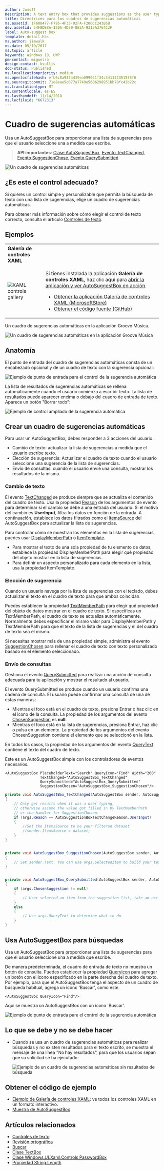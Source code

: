 ```yaml
---
author: Jwmsft
Description: A text entry box that provides suggestions as the user types.
title: Directrices para los cuadros de sugerencias automáticas
ms.assetid: 1F608477-F795-4F33-92FA-F200CC243B6B
dev.assetid: 54F8DB8A-120A-4D79-8B5A-9315A3764C2F
label: Auto-suggest box
template: detail.hbs
ms.author: jimwalk
ms.date: 05/19/2017
ms.topic: article
keywords: Windows 10, UWP
pm-contact: miguelrb
design-contact: ksulliv
doc-status: Published
ms.localizationpriority: medium
ms.openlocfilehash: efb6c8a9324419ea099041f34c341152351575f6
ms.sourcegitcommit: 71e8eae5c077a7740e5606298951bb78fc42b22c
ms.translationtype: MT
ms.contentlocale: es-ES
ms.lasthandoff: 11/14/2018
ms.locfileid: "6672313"
---
```

# <a name="auto-suggest-box"></a>Cuadro de sugerencias automáticas

Usa un AutoSuggestBox para proporcionar una lista de sugerencias para que el usuario seleccione una a medida que escribe.

> **API importantes**: [Clase AutoSuggestBox](https://msdn.microsoft.com/library/windows/apps/xaml/windows.ui.xaml.controls.autosuggestbox.aspx), [Evento TextChanged](https://msdn.microsoft.com/library/windows/apps/xaml/windows.ui.xaml.controls.autosuggestbox.textchanged.aspx), [Evento SuggestionChose](https://msdn.microsoft.com/library/windows/apps/xaml/windows.ui.xaml.controls.autosuggestbox.suggestionchosen.aspx), [Evento QuerySubmitted](https://msdn.microsoft.com/library/windows/apps/xaml/windows.ui.xaml.controls.autosuggestbox.querysubmitted.aspx)

![Un cuadro de sugerencias automáticas](images/controls/auto-suggest-box-open.png)

## <a name="is-this-the-right-control"></a>¿Es este el control adecuado?

Si quieres un control simple y personalizable que permita la búsqueda de texto con una lista de sugerencias, elige un cuadro de sugerencias automáticas.

Para obtener más información sobre cómo elegir el control de texto correcto, consulta el artículo [Controles de texto](text-controls.md).

## <a name="examples"></a>Ejemplos

<table>
<th align="left">Galería de controles XAML<th>
<tr>
<td><img src="images/xaml-controls-gallery-sm.png" alt="XAML controls gallery"></img></td>
<td>
    <p>Si tienes instalada la aplicación <strong style="font-weight: semi-bold">Galería de controles XAML</strong>, haz clic aquí para <a href="xamlcontrolsgallery:/item/AutoSuggestBox">abrir la aplicación y ver AutoSuggestBox en acción</a>.</p>
    <ul>
    <li><a href="https://www.microsoft.com/store/productId/9MSVH128X2ZT">Obtener la aplicación Galería de controles XAML (MicrosoftStore)</a></li>
    <li><a href="https://github.com/Microsoft/Windows-universal-samples/tree/master/Samples/XamlUIBasics">Obtener el código fuente (GitHub)</a></li>
    </ul>
</td>
</tr>
</table>

Un cuadro de sugerencias automáticas en la aplicación Groove Música.

![Un cuadro de sugerencias automáticas en la aplicación Groove Música](images/control-examples/auto-suggest-box-groove.png)

## <a name="anatomy"></a>Anatomía
El punto de entrada del cuadro de sugerencias automáticas consta de un encabezado opcional y de un cuadro de texto con la sugerencia opcional:

![Ejemplo de punto de entrada para el control de la sugerencia automática](images/controls_autosuggest_entrypoint.png)

La lista de resultados de sugerencias automáticas se rellena automáticamente cuando el usuario comienza a escribir texto. La lista de resultados puede aparecer encima o debajo del cuadro de entrada de texto. Aparece un botón "Borrar todo":

![Ejemplo de control ampliado de la sugerencia automática](images/controls_autosuggest_expanded01.png)

## <a name="create-an-auto-suggest-box"></a>Crear un cuadro de sugerencias automáticas

Para usar un AutoSuggestBox, debes responder a 3 acciones del usuario.

- Cambio de texto: actualizar la lista de sugerencias a medida que el usuario escribe texto.
- Elección de sugerencia: Actualizar el cuadro de texto cuando el usuario seleccione una sugerencia de la lista de sugerencias.
- Envío de consultas: cuando el usuario envíe una consulta, mostrar los resultados de la misma.

### <a name="text-changed"></a>Cambio de texto

El evento [TextChanged](https://msdn.microsoft.com/library/windows/apps/xaml/windows.ui.xaml.controls.autosuggestbox.textchanged.aspx) se produce siempre que se actualiza el contenido del cuadro de texto. Usa la propiedad [Reason](https://msdn.microsoft.com/library/windows/apps/xaml/windows.ui.xaml.controls.autosuggestboxtextchangedeventargs.reason.aspx) de los argumentos de evento para determinar si el cambio se debe a una entrada del usuario. Si el motivo del cambio es **UserInput**, filtra los datos en función de la entrada. A continuación, establece los datos filtrados como el [ItemsSource](https://msdn.microsoft.com/library/windows/apps/xaml/windows.ui.xaml.controls.itemscontrol.itemssource.aspx) del AutoSuggestBox para actualizar la lista de sugerencias.

Para controlar cómo se muestran los elementos en la lista de sugerencias, puedes usar [DisplayMemberPath](https://msdn.microsoft.com/library/windows/apps/xaml/windows.ui.xaml.controls.itemscontrol.displaymemberpath.aspx) o [ItemTemplate](https://msdn.microsoft.com/library/windows/apps/xaml/windows.ui.xaml.controls.itemscontrol.itemtemplate.aspx).

- Para mostrar el texto de una sola propiedad de tu elemento de datos, establece la propiedad DisplayMemberPath para elegir qué propiedad del objeto mostrar en la lista de sugerencias.
- Para definir un aspecto personalizado para cada elemento en la lista, usa la propiedad ItemTemplate.

### <a name="suggestion-chosen"></a>Elección de sugerencia

Cuando un usuario navega por la lista de sugerencias con el teclado, debes actualizar el texto en el cuadro de texto para que ambos coincidan.

Puedes establecer la propiedad [TextMemberPath](https://msdn.microsoft.com/library/windows/apps/xaml/windows.ui.xaml.controls.autosuggestbox.textmemberpath.aspx) para elegir qué propiedad del objeto de datos mostrar en el cuadro de texto. Si especificas un TextMemberPath, el cuadro de texto se actualiza automáticamente. Normalmente debes especificar el mismo valor para DisplayMemberPath y TextMemberPath para que el texto de la lista de sugerencias y el del cuadro de texto sea el mismo.

Si necesitas mostrar más de una propiedad simple, administra el evento [SuggestionChosen](https://msdn.microsoft.com/library/windows/apps/xaml/windows.ui.xaml.controls.autosuggestbox.suggestionchosen.aspx) para rellenar el cuadro de texto con texto personalizado basado en el elemento seleccionado.

### <a name="query-submitted"></a>Envío de consultas

Gestiona el evento [QuerySubmitted](https://msdn.microsoft.com/library/windows/apps/xaml/windows.ui.xaml.controls.autosuggestbox.querysubmitted.aspx) para realizar una acción de consulta adecuada para tu aplicación y mostrar el resultado al usuario.

El evento QuerySubmitted se produce cuando un usuario confirma una cadena de consulta. El usuario puede confirmar una consulta de una de estas maneras:
- Mientras el foco está en el cuadro de texto, presiona Entrar o haz clic en el icono de la consulta. La propiedad de los argumentos del evento [ChosenSuggestion](https://msdn.microsoft.com/library/windows/apps/xaml/windows.ui.xaml.controls.autosuggestboxquerysubmittedeventargs.chosensuggestion.aspx) es **null**.
- Mientras el foco está en la lista de sugerencias, presiona Entrar, haz clic o pulsa en un elemento. La propiedad de los argumentos del evento ChosenSuggestion contiene el elemento que se seleccionó en la lista.

En todos los casos, la propiedad de los argumentos del evento [QueryText](https://msdn.microsoft.com/library/windows/apps/xaml/windows.ui.xaml.controls.autosuggestboxquerysubmittedeventargs.querytext.aspx) contiene el texto del cuadro de texto.

Este es un AutoSuggestBox simple con los controladores de eventos necesarios.

```xaml
<AutoSuggestBox PlaceholderText="Search" QueryIcon="Find" Width="200"
                TextChanged="AutoSuggestBox_TextChanged"
                QuerySubmitted="AutoSuggestBox_QuerySubmitted"
                SuggestionChosen="AutoSuggestBox_SuggestionChosen"/>
```

```csharp
private void AutoSuggestBox_TextChanged(AutoSuggestBox sender, AutoSuggestBoxTextChangedEventArgs args)
{
    // Only get results when it was a user typing,
    // otherwise assume the value got filled in by TextMemberPath
    // or the handler for SuggestionChosen.
    if (args.Reason == AutoSuggestionBoxTextChangeReason.UserInput)
    {
        //Set the ItemsSource to be your filtered dataset
        //sender.ItemsSource = dataset;
    }
}


private void AutoSuggestBox_SuggestionChosen(AutoSuggestBox sender, AutoSuggestBoxSuggestionChosenEventArgs args)
{
    // Set sender.Text. You can use args.SelectedItem to build your text string.
}


private void AutoSuggestBox_QuerySubmitted(AutoSuggestBox sender, AutoSuggestBoxQuerySubmittedEventArgs args)
{
    if (args.ChosenSuggestion != null)
    {
        // User selected an item from the suggestion list, take an action on it here.
    }
    else
    {
        // Use args.QueryText to determine what to do.
    }
}
```

## <a name="use-autosuggestbox-for-search"></a>Usa AutoSuggestBox para búsquedas

Usa un AutoSuggestBox para proporcionar una lista de sugerencias para que el usuario seleccione una a medida que escribe.

De manera predeterminada, el cuadro de entrada de texto no muestra un botón de consulta. Puedes establecer la propiedad [QueryIcon](https://msdn.microsoft.com/library/windows/apps/xaml/windows.ui.xaml.controls.autosuggestbox.queryicon.aspx) para agregar un botón con el icono especificado en la parte derecha del cuadro de texto. Por ejemplo, para que el AutoSuggestBox tenga el aspecto de un cuadro de búsqueda habitual, agrega un icono 'Buscar', como este.

```xaml
<AutoSuggestBox QueryIcon="Find"/>
```

Aquí se muestra un AutoSuggestBox con un icono 'Buscar'.

![Ejemplo de punto de entrada para el control de la sugerencia automática](images/controls_autosuggest_entrypoint.png)

## <a name="dos-and-donts"></a>Lo que se debe y no se debe hacer

-   Cuando se usa un cuadro de sugerencias automáticas para realizar búsquedas y no existen resultados para el texto escrito, se muestra el mensaje de una línea "No hay resultados", para que los usuarios sepan que su solicitud se ha ejecutado:

    ![Ejemplo de un cuadro de sugerencias automáticas sin resultados de búsqueda](images/controls_autosuggest_noresults.png)

<!--
<div class="microsoft-internal-note">
**Globalization and localization checklist**

<table>
<tr>
<th>Vertical spacing</th><td>Use non-Latin characters for vertical spacing to ensure non-Latin scripts will display properly, including numbers.</td>
</tr>
<tr>
<th>Scrolling</th><td>When auto suggest text is selected, user should be able to scroll to end of string.</td>
</tr>
</table>
</div>
-->

## <a name="get-the-sample-code"></a>Obtener el código de ejemplo

- [Ejemplo de Galería de controles XAML](https://github.com/Microsoft/Windows-universal-samples/tree/master/Samples/XamlUIBasics): ve todos los controles XAML en un formato interactivo.
- [Muestra de AutoSuggestBox](https://github.com/Microsoft/Windows-universal-samples/tree/master/Samples/XamlAutoSuggestBox)

## <a name="related-articles"></a>Artículos relacionados

- [Controles de texto](text-controls.md)
- [Revisión ortográfica](text-controls.md)
- [Buscar](search.md)
- [Clase TextBox](https://msdn.microsoft.com/library/windows/apps/br209683)
- [Clase Windows.UI.Xaml.Controls PasswordBox](https://msdn.microsoft.com/library/windows/apps/br227519)
- [Propiedad String.Length](https://msdn.microsoft.com/library/system.string.length.aspx)
